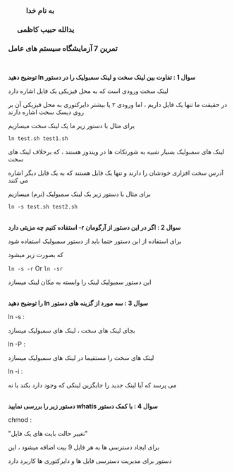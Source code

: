 ### &emsp; &emsp; به نام خدا ###
### &emsp; یدالله حبیب کاظمی ###
### تمرین 7 آزمایشگاه سیستم های عامل ###
<br>

__توضیح دهید ln سوال 1 : تفاوت بین لینک سخت و لینک سمبولیک را در دستور__

لینک سخت ورودی است که به محل فیزیکی یک فایل اشاره دارد 

در حقیقت ما تنها یک فایل داریم ، اما ورودی ۲ یا بیشتر دایرکتوری به محل فیزیکی آن بر روی دیسک سخت اشاره دارند

برای مثال با دستور زیر ما یک لینک سخت میسازیم

`ln test.sh test1.sh`

لینک های سمبولیک بسیار شبیه به شورتکات ها در ویندوز هستند ، که برخلاف لینک های سخت 

آدرس سخت افزاری خودشان را دارند و تنها یک فایل هستند که به یک فایل دیگر اشاره می کنند

برای مثال با دستور زیر یک لینک سمبولیک (نرم) میسازیم

`ln -s test.sh test2.sh`
<br><br>

__استفاده کنیم چه مزیتی دارد -r سوال 2 : اگر در این دستور از آرگومان__

برای استفاده از این دستور حتما باید از دستور سمبولیک استفاده شود

که بصورت زیر میشود

`ln -s -r` Or `ln -sr`

این دستور سمبولیک لینک را وابسته به مکان لینک میسازد 
<br><br>

__را توضیح دهید ln سوال 3 : سه مورد از گزینه های دستور__

ln -s :

بجای لینک های سخت ، لینک های سمبولیک میسازد

ln -P :

لینک های سخت را مستقیما در لینک های سمبولیک میسازد

ln -i :

می پرسد که آیا لینک جدید را جایگزین لینکی که وجود دارد بکند یا نه
<br><br>

__دستور زیر را بررسی نمایید whatis سوال 4 : با کمک دستور__

chmod :

"تغییر حالت بایت های یک فایل"

برای ایجاد دسترسی ها به هر فایل 9 بیت اضافه میشود ، این 

دستور برای مدیریت دسترسی فایل ها و دایرکتوری ها کاربرد دارد
